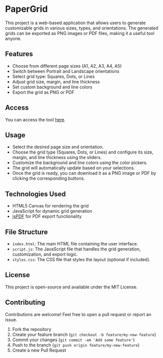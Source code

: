 # PaperGrid

This project is a web-based application that allows users to generate customizable grids in various sizes, types, and orientations. The generated grids can be exported as PNG images or PDF files, making it a useful tool anyone.

## Features

- Choose from different page sizes (A1, A2, A3, A4, A5)
- Switch between Portrait and Landscape orientations
- Select grid type: Squares, Dots, or Lines
- Adjust grid size, margin, and line thickness
- Set custom background and line colors
- Export the grid as PNG or PDF

## Access

You can access the tool [here](https://your-username.github.io/your-repository/).

## Usage

- Select the desired page size and orientation.
- Choose the grid type (Squares, Dots, or Lines) and configure its size, margin, and line thickness using the sliders.
- Customize the background and line colors using the color pickers.
- The grid will automatically update based on your selections.
- Once the grid is ready, you can download it as a PNG image or PDF by clicking the corresponding buttons.

## Technologies Used

- HTML5 Canvas for rendering the grid
- JavaScript for dynamic grid generation
- [jsPDF](https://github.com/parallax/jsPDF) for PDF export functionality

## File Structure

- `index.html`: The main HTML file containing the user interface.
- `script.js`: The JavaScript file that handles the grid generation, customization, and export logic.
- `styles.css`: The CSS file that styles the layout (optional if included).

## License

This project is open-source and available under the MIT License.

## Contributing

Contributions are welcome! Feel free to open a pull request or report an issue.

1. Fork the repository
2. Create your feature branch (`git checkout -b feature/my-new-feature`)
3. Commit your changes (`git commit -am 'Add some feature'`)
4. Push to the branch (`git push origin feature/my-new-feature`)
5. Create a new Pull Request
